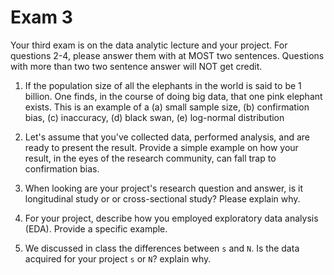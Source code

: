 
# Exam 3

Your third exam is on the data analytic lecture and your project.  For questions 2-4, please answer them with at MOST two sentences.  Questions with more than two two sentence answer will NOT get credit.

1. If the population size of all the elephants in the world is said to be 1 billion.  One finds, in the course of doing big data, that one pink elephant exists.  This is an example of a (a) small sample size, (b) confirmation bias, (c) inaccuracy, (d) black swan, (e) log-normal distribution

2.  Let's assume that you've collected data, performed analysis, and are ready to present the result.  Provide a simple example on how your result, in the eyes of the research community, can fall trap to confirmation bias.

3. When looking are your project's research question and answer, is it longitudinal study or or cross-sectional study? Please explain why.

4. For your project, describe how you employed exploratory data analysis (EDA).  Provide a specific example.

5. We discussed in class the differences between `s` and `N`.  Is the data acquired for your project `s` or `N`? explain why.

